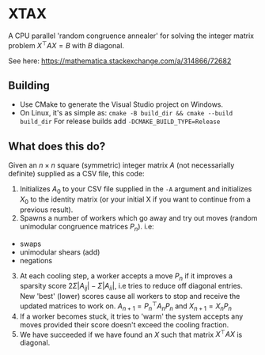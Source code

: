 # XTAX
A CPU parallel 'random congruence annealer' for solving the integer matrix problem $X^\top A X = B$ with $B$ diagonal. 

See here: https://mathematica.stackexchange.com/a/314866/72682

## Building
- Use CMake to generate the Visual Studio project on Windows.
- On Linux, it's as simple as: `cmake -B build_dir && cmake --build build_dir`
  For release builds add `-DCMAKE_BUILD_TYPE=Release`

## What does this do?
Given an $n\times n$ square (symmetric) integer matrix $A$ (not necessarially definite) supplied as a CSV file, this code:
1) Initializes $A_0$ to your CSV file supplied in the `-A` argument and initializes $X_0$ to the identity matrix (or your initial X if you want to continue from a previous result).
2) Spawns a number of workers which go away and try out moves (random unimodular congruence matrices $P_n$). i.e:
  - swaps
  - unimodular shears (add)
  - negations
3) At each cooling step, a worker accepts a move $P_n$ if it improves a sparsity score $2\Sigma|A_{ij}|-\Sigma|A_{ii}|$, i.e tries to reduce off diagonal entries.
   New 'best' (lower) scores cause all workers to stop and receive the updated matrices to work on.
   $A_{n+1}=P_n^\top A_n P_n$ and $X_{n+1}=X_n P_n$
4) If a worker becomes stuck, it tries to 'warm' the system accepts any moves provided their score doesn't exceed the cooling fraction.
5) We have succeeded if we have found an $X$ such that matrix $X^\top A X$ is diagonal.
